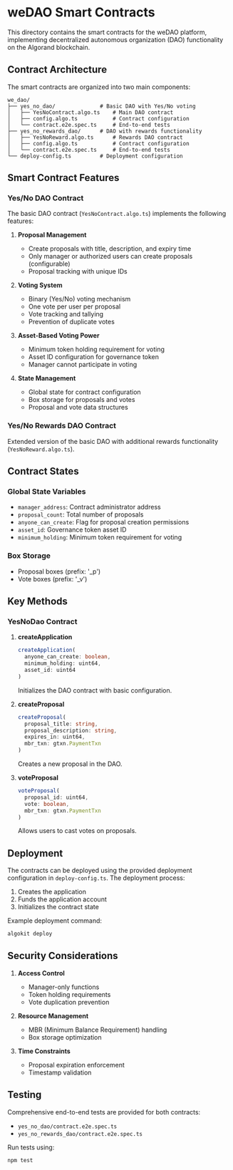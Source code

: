 # weDAO Smart Contracts

This directory contains the smart contracts for the weDAO platform, implementing decentralized autonomous organization (DAO) functionality on the Algorand blockchain.

## Contract Architecture

The smart contracts are organized into two main components:

```
we_dao/
├── yes_no_dao/              # Basic DAO with Yes/No voting
│   ├── YesNoContract.algo.ts    # Main DAO contract
│   ├── config.algo.ts           # Contract configuration
│   └── contract.e2e.spec.ts     # End-to-end tests
├── yes_no_rewards_dao/      # DAO with rewards functionality
│   ├── YesNoReward.algo.ts      # Rewards DAO contract
│   ├── config.algo.ts           # Contract configuration
│   └── contract.e2e.spec.ts     # End-to-end tests
└── deploy-config.ts         # Deployment configuration
```

## Smart Contract Features

### Yes/No DAO Contract

The basic DAO contract (`YesNoContract.algo.ts`) implements the following features:

1. **Proposal Management**
   - Create proposals with title, description, and expiry time
   - Only manager or authorized users can create proposals (configurable)
   - Proposal tracking with unique IDs

2. **Voting System**
   - Binary (Yes/No) voting mechanism
   - One vote per user per proposal
   - Vote tracking and tallying
   - Prevention of duplicate votes

3. **Asset-Based Voting Power**
   - Minimum token holding requirement for voting
   - Asset ID configuration for governance token
   - Manager cannot participate in voting

4. **State Management**
   - Global state for contract configuration
   - Box storage for proposals and votes
   - Proposal and vote data structures

### Yes/No Rewards DAO Contract

Extended version of the basic DAO with additional rewards functionality (`YesNoReward.algo.ts`).

## Contract States

### Global State Variables
- `manager_address`: Contract administrator address
- `proposal_count`: Total number of proposals
- `anyone_can_create`: Flag for proposal creation permissions
- `asset_id`: Governance token asset ID
- `minimum_holding`: Minimum token requirement for voting

### Box Storage
- Proposal boxes (prefix: '_p')
- Vote boxes (prefix: '_v')

## Key Methods

### YesNoDao Contract

1. **createApplication**
   ```typescript
   createApplication(
     anyone_can_create: boolean,
     minimum_holding: uint64,
     asset_id: uint64
   )
   ```
   Initializes the DAO contract with basic configuration.

2. **createProposal**
   ```typescript
   createProposal(
     proposal_title: string,
     proposal_description: string,
     expires_in: uint64,
     mbr_txn: gtxn.PaymentTxn
   )
   ```
   Creates a new proposal in the DAO.

3. **voteProposal**
   ```typescript
   voteProposal(
     proposal_id: uint64,
     vote: boolean,
     mbr_txn: gtxn.PaymentTxn
   )
   ```
   Allows users to cast votes on proposals.

## Deployment

The contracts can be deployed using the provided deployment configuration in `deploy-config.ts`. The deployment process:

1. Creates the application
2. Funds the application account
3. Initializes the contract state

Example deployment command:
```bash
algokit deploy
```

## Security Considerations

1. **Access Control**
   - Manager-only functions
   - Token holding requirements
   - Vote duplication prevention

2. **Resource Management**
   - MBR (Minimum Balance Requirement) handling
   - Box storage optimization

3. **Time Constraints**
   - Proposal expiration enforcement
   - Timestamp validation

## Testing

Comprehensive end-to-end tests are provided for both contracts:
- `yes_no_dao/contract.e2e.spec.ts`
- `yes_no_rewards_dao/contract.e2e.spec.ts`

Run tests using:
```bash
npm test
```
